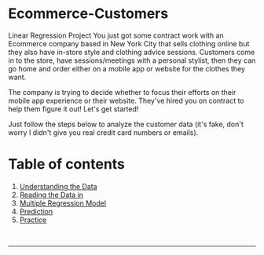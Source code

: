 # Ecommerce-Customers
Linear Regression Project
You just got some contract work with an Ecommerce company based in New York City that sells clothing online but they also have in-store style and clothing advice sessions. Customers come in to the store, have sessions/meetings with a personal stylist, then they can go home and order either on a mobile app or website for the clothes they want.

The company is trying to decide whether to focus their efforts on their mobile app experience or their website. They've hired you on contract to help them figure it out! Let's get started!

Just follow the steps below to analyze the customer data (it's fake, don't worry I didn't give you real credit card numbers or emails).


<h1>Table of contents</h1>

<div class="alert alert-block alert-info" style="margin-top: 20px">
    <ol>
        <li><a href="#understanding-data">Understanding the Data</a></li>
        <li><a href="#reading_data">Reading the Data in</a></li>
        <li><a href="#multiple_regression_model">Multiple Regression Model</a></li>
        <li><a href="#prediction">Prediction</a></li>
        <li><a href="#practice">Practice</a></li>
    </ol>
</div>
<br>
<hr>
